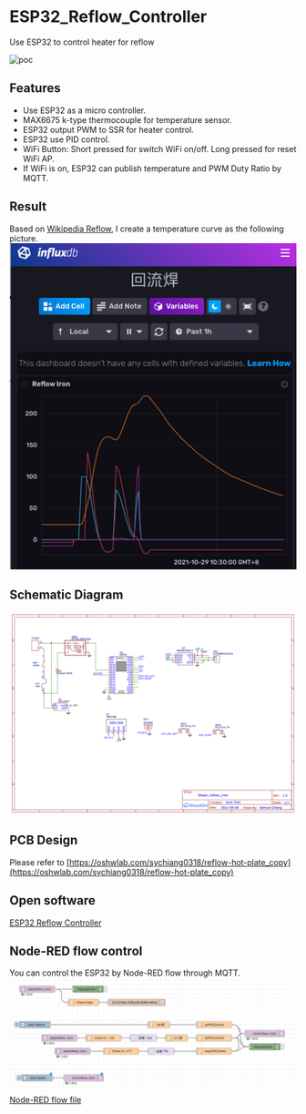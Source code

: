# ESP32_Reflow_Controller
Use ESP32 to control heater for reflow

![poc](images/poc.png)

## Features
- Use ESP32 as a micro controller.
- MAX6675 k-type thermocouple for temperature sensor.
- ESP32 output PWM to SSR for heater control.
- ESP32 use PID control.
- WiFi Button: Short pressed for switch WiFi on/off. Long pressed for reset WiFi AP.
- If WiFi is on, ESP32 can publish temperature and PWM Duty Ratio by MQTT. 

## Result
Based on [Wikipedia Reflow](https://en.wikipedia.org/wiki/Reflow_soldering), I create a temperature curve as the following picture.
![influxdb](images/influxdb_reflow.png)

## Schematic Diagram

![schematic](images/Schematic.png)

## PCB Design
Please refer to
[https://oshwlab.com/sychiang0318/reflow-hot-plate_copy](https://oshwlab.com/sychiang0318/reflow-hot-plate_copy)

## Open software
[ESP32 Reflow Controller](src/Reflow_Controller.ino)

## Node-RED flow control
You can control the ESP32 by Node-RED flow through MQTT.
![node-red](images/nodered_reflow_screenshot.png)
[Node-RED flow file](Node-RED_flow/nodered_reflow_flows.json)